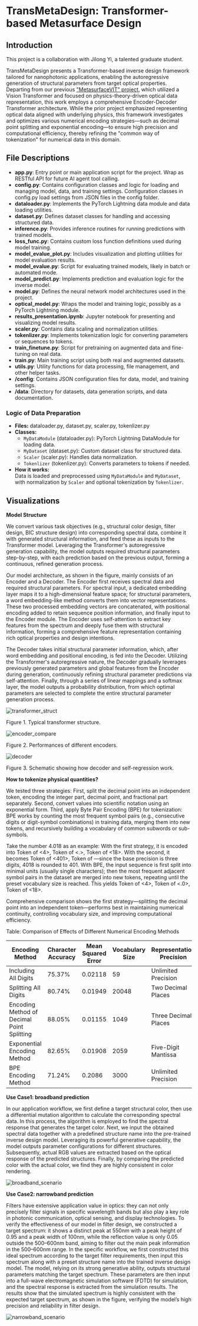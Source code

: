 # TransMetaDesign: Transformer-based Metasurface Design

## Introduction

This project is a collaboration with Jilong Yi, a talented graduate student.

TransMetaDesign presents a Transformer-based inverse design framework tailored for nanophotonic applications, enabling the autoregressive generation of structural parameters from target optical properties. Departing from our previous ["MetasurfaceVIT" project](https://github.com/JYJiahaoYan/MetasurfaceVIT), which utilized a Vision Transformer and focused on physics-theory-driven optical data representation, this work employs a comprehensive Encoder-Decoder Transformer architecture. While the prior project emphasized representing optical data aligned with underlying physics, this framework investigates and optimizes various numerical encoding strategies—such as decimal point splitting and exponential encoding—to ensure high precision and computational efficiency, thereby refining the "common way of tokenization" for numerical data in this domain. 

## File Descriptions

- **app.py**: Entry point or main application script for the project. Wrap as RESTful API for future AI agent tool calling.
- **config.py**: Contains configuration classes and logic for loading and managing model, data, and training settings.  Configuration classes in config.py load settings from JSON files in the config folder. 
- **dataloader.py**: Implements the PyTorch Lightning data module and data loading utilities.
- **dataset.py**: Defines dataset classes for handling and accessing structured data.
- **inference.py**: Provides inference routines for running predictions with trained models.
- **loss_func.py**: Contains custom loss function definitions used during model training.
- **model_evalue_plot.py**: Includes visualization and plotting utilities for model evaluation results.
- **model_evalue.py**: Script for evaluating trained models, likely in batch or automated mode.
- **model_predict.py**: Implements prediction and evaluation logic for the inverse model.
- **model.py**: Defines the neural network model architectures used in the project.
- **optical_model.py**: Wraps the model and training logic, possibly as a PyTorch Lightning module.
- **results_presentation.ipynb**: Jupyter notebook for presenting and visualizing model results.
- **scaler.py**: Contains data scaling and normalization utilities.
- **tokenlizer.py**: Implements tokenization logic for converting parameters or sequences to tokens.
- **train_finetune.py**: Script for pretraining on augmented data and fine-tuning on real data.
- **train.py**: Main training script using both real and augmented datasets.
- **utils.py**: Utility functions for data processing, file management, and other helper tasks.
- **/config**: Contains JSON configuration files for data, model, and training settings.
- **/data**: Directory for datasets, data generation scripts, and data documentation.

### Logic of Data Preparation
- **Files:** dataloader.py, dataset.py, scaler.py, tokenlizer.py
- **Classes:**  
  - `MyDataModule` (dataloader.py): PyTorch Lightning DataModule for loading data.  
  - `MyDataset` (dataset.py): Custom dataset class for structured data.  
  - `Scaler` (scaler.py): Handles data normalization.  
  - `Tokenlizer` (tokenlizer.py): Converts parameters to tokens if needed.
- **How it works:**  
  Data is loaded and preprocessed using `MyDataModule` and `MyDataset`, with normalization by `Scaler` and optional tokenization by `Tokenlizer`.


## Visualizations

**Model Structure**

We convert various task objectives (e.g., structural color design, filter design, BIC structure design) into corresponding spectral data, combine it with generated structural information, and feed these as inputs to the Transformer model. Leveraging the Transformer's autoregressive generation capability, the model outputs required structural parameters step-by-step, with each prediction based on the previous output, forming a continuous, refined generation process.

Our model architecture, as shown in the figure, mainly consists of an Encoder and a Decoder. The Encoder first receives spectral data and required structural parameters. For spectral input, a dedicated embedding layer maps it to a high-dimensional feature space; for structural parameters, a word embedding-like method converts them into vector representations. These two processed embedding vectors are concatenated, with positional encoding added to retain sequence position information, and finally input to the Encoder module. The Encoder uses self-attention to extract key features from the spectrum and deeply fuse them with structural information, forming a comprehensive feature representation containing rich optical properties and design intentions.

The Decoder takes initial structural parameter information, which, after word embedding and positional encoding, is fed into the Decoder. Utilizing the Transformer's autoregressive nature, the Decoder gradually leverages previously generated parameters and global features from the Encoder during generation, continuously refining structural parameter predictions via self-attention. Finally, through a series of linear mappings and a softmax layer, the model outputs a probability distribution, from which optimal parameters are selected to complete the entire structural parameter generation process.


![transformer_struct](imgs/transformer_struct.png)

Figure 1. Typical transformer structure.

![encoder_compare](imgs/encoder_compare.png)

Figure 2. Performances of different encoders.

![decoder](imgs/decoder.png)

Figure 3. Schematic showing how decoder and self-regression work.

**How to tokenize physical quantities?**

We tested three strategies: First, split the decimal point into an independent token, encoding the integer part, decimal point, and fractional part separately. Second, convert values into scientific notation using an exponential form. Third, apply Byte Pair Encoding (BPE) for tokenization: BPE works by counting the most frequent symbol pairs (e.g., consecutive digits or digit-symbol combinations) in training data, merging them into new tokens, and recursively building a vocabulary of common subwords or sub-symbols.

Take the number 4.018 as an example: With the first strategy, it is encoded into Token of <4>, Token of <.>, Token of <18>. With the second, it becomes Token of <401>, Token of <E-2>—since the base precision is three digits, 4018 is rounded to 401. With BPE, the input sequence is first split into minimal units (usually single characters); then the most frequent adjacent symbol pairs in the dataset are merged into new tokens, repeating until the preset vocabulary size is reached. This yields Token of <4>, Token of <.0>, Token of <18>.

Comprehensive comparison shows the first strategy—splitting the decimal point into an independent token—performs best in maintaining numerical continuity, controlling vocabulary size, and improving computational efficiency.


Table: Comparison of Effects of Different Numerical Encoding Methods

| Encoding Method               | Character Accuracy | Mean Squared Error | Vocabulary Size | Representation Precision |
|--------------------------------|--------------------|--------------------|-----------------|--------------------------|
| Including All Digits           | 75.37%             | 0.02118            | 59              | Unlimited Precision      |
| Splitting All Digits           | 80.74%             | 0.01949            | 20048           | Two Decimal Places       |
| Encoding Method of Decimal Point Splitting | 88.05%             | 0.01155            | 1049            | Three Decimal Places     |
| Exponential Encoding Method    | 82.65%             | 0.01908            | 2059            | Five-Digit Mantissa      |
| BPE Encoding Method            | 71.24%             | 0.2086             | 3000            | Unlimited Precision      |


**Use Case1: broadband prediction**

In our application workflow, we first define a target structural color, then use a differential mutation algorithm to calculate the corresponding spectral data. In this process, the algorithm is employed to find the spectral response that generates the target color. Next, we input the obtained spectral data together with a predefined structure name into the pre-trained inverse design model. Leveraging its powerful generative capability, the model outputs parameter configurations for different structures. Subsequently, actual RGB values are extracted based on the optical response of the predicted structures. Finally, by comparing the predicted color with the actual color, we find they are highly consistent in color rendering.

![broadband_scenario](imgs/broadband_scenario.png)


**Use Case2: narrowband prediction**

Filters have extensive application value in optics: they can not only precisely filter signals in specific wavelength bands but also play a key role in photonic communication, optical sensing, and display technologies. To verify the effectiveness of our model in filter design, we constructed a target spectrum: it shows a distinct peak at 550nm with a peak height of 0.95 and a peak width of 100nm, while the reflection value is only 0.05 outside the 500–600nm band, aiming to filter out the main peak information in the 500–600nm range. In the specific workflow, we first constructed this ideal spectrum according to the target filter requirements, then input this spectrum along with a preset structure name into the trained inverse design model. The model, relying on its strong generative ability, outputs structural parameters matching the target spectrum. These parameters are then input into a full-wave electromagnetic simulation software (FDTD) for simulation, and the spectral response is extracted from the simulation results. The results show that the simulated spectrum is highly consistent with the expected target spectrum, as shown in the figure, verifying the model’s high precision and reliability in filter design.

![narrowband_scenario](imgs/narrowband_scenario.png)


